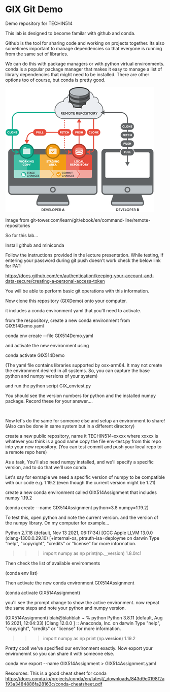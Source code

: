 # GIX Git Demo
Demo repository for TECHIN514


This lab is designed to become familar with github and conda.  

Github is the tool for sharing code and working on projects together.  Its also sometimes important to manage dependencies so that everyone is running from the same set of libraries.

We can do this with package managers or with python virtual environments. conda is a popular package manager that makes it easy to manage a list of library dependencies that might need to be installed. There are other options too of course, but conda is pretty good.

![Image from git-tower](git-tower.png)

Image from git-tower.com/learn/git/ebook/en/command-line/remote-repositories

So for this lab... 

Install github and miniconda

Follow the instructions provided in the lecture presentation. While testing, If entering your password during git push doesn't work check the below link for PAT:

https://docs.github.com/en/authentication/keeping-your-account-and-data-secure/creating-a-personal-access-token

You will be able to perform basic git operations with this information.


Now clone this repository (GIXDemo) onto your computer.

it includes a conda environment yaml that you'll need to activate.

from the respository, create a new conda environment from GIX514Demo.yaml

conda env create --file GIX514Demo.yaml

and activate the new environment using

conda activate GIX514Demo

(The yaml file contains libraries supported by osx-arm64. It may not create the environment desired in all systems. So, you can capture the base python and numpy versions of your system)


and run the python script GIX_envtest.py

You should see the version numbers for python and the installed numpy package. Record these for your answer.... 



&nbsp;&nbsp;&nbsp;&nbsp;&nbsp;&nbsp;


Now let's do the same for someone else and setup an environment to share! (Also can be done in same system but in a different directory)

create a new public repository, name it TECHIN514-xxxxx where xxxxx is whatever you think is a good name copy the file env-test.py from this repo into your new repository. (You can test commit and push your local repo to a remote repo here)

As a task, You'll also need numpy installed, and we'll specify a specific version, and to do that we'll use conda.

Let's say for exmaple we need a specific version of numpy to be compatible with our code e.g. 1.19.2 (even though the current version might be 1.21)

create a new conda environment called GIX514Assignment that includes numpy 1.19.2

(conda create --name GIX514Assignment python=3.8 numpy=1.19.2)



To test this, open python and note the current version.  and the version of the numpy library.  On my computer for example... 

Python 2.7.18 (default, Nov 13 2021, 06:17:34)
[GCC Apple LLVM 13.0.0 (clang-1300.0.29.10) [+internal-os, ptrauth-isa=deployme on darwin
Type "help", "copyright", "credits" or "license" for more information.
>>> import numpy as np
>>> print(np.__version)
1.8.0rc1
>>>

Then check the list of available environments 

(conda env list)

Then activate the new conda environment GIX514Assignment

(conda activate GIX514Assignment)

you'll see the prompt change to show the active environment.  now repeat the same steps and note your python and numpy version.

(GIX514Assignment) blah@blahblah ~ % python
Python 3.8.11 (default, Aug 16 2021, 12:04:33)
[Clang 12.0.0 ] :: Anaconda, Inc. on darwin
Type "help", "copyright", "credits" or "license" for more information.
>>> import numpy as np
>>> print (np.__version__)
1.19.2

Pretty cool!  we've specified our environment exactly.
Now export your environemnt so you can share it with someone else.

conda env export --name GIX514Assignment > GIX514Assignment.yaml

Resources:
This is a good cheat sheet for conda https://docs.conda.io/projects/conda/en/latest/_downloads/843d9e0198f2a193a3484886fa28163c/conda-cheatsheet.pdf

